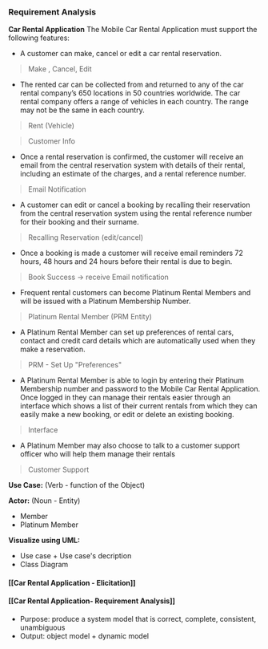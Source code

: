 ### Requirement Analysis

**Car Rental Application**
The Mobile Car Rental Application must support the following features:
- A customer can make, cancel or edit a car rental reservation.
> Make , Cancel, Edit
- The rented car can be collected from and returned to any of the car rental company’s 650 locations in 50 countries worldwide. The car rental company offers a range of vehicles in each country. The range may not be the same in each country.
> Rent (Vehicle)

>Customer Info

- Once a rental reservation is confirmed, the customer will receive an email from the central reservation system with details of their rental, including an estimate of the charges, and a rental reference number.
> Email Notification

- A customer can edit or cancel a booking by recalling their reservation from the central reservation system using the rental reference number for their booking and their surname.
> Recalling Reservation (edit/cancel)

- Once a booking is made a customer will receive email reminders 72 hours, 48 hours and 24 hours before their rental is due to begin.
> Book Success -> receive Email notification

- Frequent rental customers can become Platinum Rental Members and will be issued with a Platinum Membership Number.
> Platinum Rental Member (PRM Entity)

- A Platinum Rental Member can set up preferences of rental cars, contact and credit card details which are automatically used when they make a reservation.
> PRM - Set Up "Preferences"

- A Platinum Rental Member is able to login by entering their Platinum Membership number and password to the Mobile Car Rental Application. Once logged in they can manage their rentals easier through an interface which shows a list of their current rentals from which they can easily make a new booking, or edit or delete an existing booking.
> Interface

- A Platinum Member may also choose to talk to a customer support officer who will help them manage their rentals
> Customer Support

**Use Case:** (Verb - function of the Object)


**Actor:** (Noun - Entity)
+ Member
+ Platinum Member

**Visualize using UML:**
+ Use case + Use case's decription
+ Class Diagram 


#### [[Car Rental Application - Elicitation]] 

#### [[Car Rental Application- Requirement Analysis]]
+ Purpose: produce a system model that is correct, complete, consistent, unambiguous
+ Output: object model + dynamic model